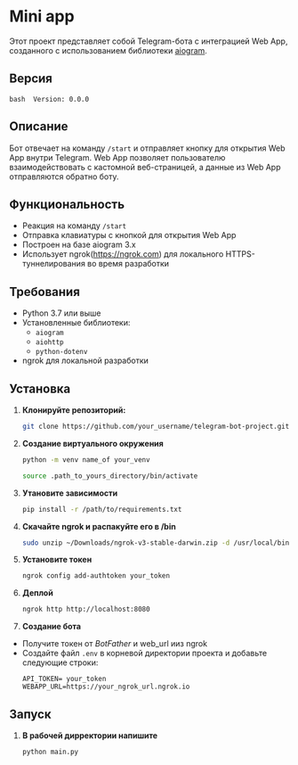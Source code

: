 # Mini app

Этот проект представляет собой Telegram-бота с интеграцией Web App, созданного с использованием библиотеки [aiogram](https://docs.aiogram.dev/).

## Версия

``bash 
Version: 0.0.0
``
## Описание

Бот отвечает на команду `/start` и отправляет кнопку для открытия Web App внутри Telegram. Web App позволяет пользователю взаимодействовать с кастомной веб-страницей, а данные из Web App отправляются обратно боту.

## Функциональность

- Реакция на команду `/start`
- Отправка клавиатуры с кнопкой для открытия Web App
- Построен на базе aiogram 3.x
- Использует ngrok(https://ngrok.com) для локального HTTPS-туннелирования во время разработки

## Требования

- Python 3.7 или выше
- Установленные библиотеки:
  - `aiogram`
  - `aiohttp`
  - `python-dotenv`
- ngrok для локальной разработки

## Установка

1. **Клонируйте репозиторий:**

   ```bash
   git clone https://github.com/your_username/telegram-bot-project.git
   ```
2. **Создание виртуального окружения**
    ```bash
    python -m venv name_of your_venv
    ```
    ```bash
    source .path_to_yours_directory/bin/activate
    ```
2. **Утановите зависимости**
    ```bash
    pip install -r /path/to/requirements.txt
    ```
3. **Скачайте ngrok и распакуйте его в /bin**
    ```bash
    sudo unzip ~/Downloads/ngrok-v3-stable-darwin.zip -d /usr/local/bin
    ```
4. **Установите токен**
    ```bash
    ngrok config add-authtoken your_token
    ```
5. **Деплой**
    ```bash
    ngrok http http://localhost:8080
    ```
6. **Создание бота**
* Получите токен от *BotFather* и web_url ииз ngrok
* Создайте файл `.env` в корневой директории проекта и добавьте следующие строки:
    ```dotenv
    API_TOKEN= your_token
    WEBAPP_URL=https://your_ngrok_url.ngrok.io

    ```
## Запуск
1. **В рабочей дирректории напишите**
    ```bash
    python main.py
    ```